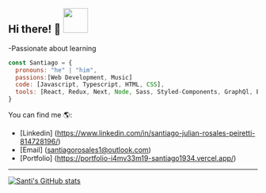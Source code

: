 ## Hi there! 👋 <img src="https://img2.freepng.es/20200217/gjg/transparent-cartoon-sitting-gesture-grow-with-freakpixels5e61bd7bc2d6b7.6497861715834638037981.jpg" width="50">

-Passionate about learning
 

```js
const Santiago = {
  pronouns: "he" | "him",
  passions:[Web Development, Music]
  code: [Javascript, Typescript, HTML, CSS],
  tools: [React, Redux, Next, Node, Sass, Styled-Components, GraphQl, Express, Apollo, Sequelize, Postgres],
}

```

You can find me 🌎:

- [Linkedin] (https://www.linkedin.com/in/santiago-julian-rosales-peiretti-814728196/)
- [Email] (santiagorosales1@outlook.com)
- [Portfolio] (https://portfolio-i4mv33m19-santiago1934.vercel.app/)

---



[![Santi's GitHub stats](https://github-readme-stats.vercel.app/api?username=santiago1934&count_private=true)](https://github.com/anuraghazra/github-readme-stats)



